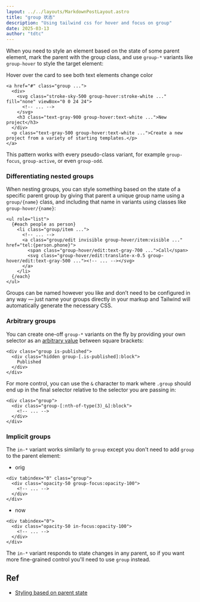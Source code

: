 ```yaml
---
layout: ../../layouts/MarkdownPostLayout.astro
title: "group 状态"
description: "Using tailwind css for hover and focus on group"
date: 2025-03-13
author: "tdtc"
---
```


When you need to style an element based on the state of some parent element, 
mark the parent with the <cod>group</code> class, and use <code>group-*</code> variants 
like <code>group-hover</code> to style the target element:

Hover over the card to see both text elements change color
```
<a href="#" class="group ...">
  <div>
    <svg class="stroke-sky-500 group-hover:stroke-white ..." fill="none" viewBox="0 0 24 24">
      <!-- ... -->
    </svg>
    <h3 class="text-gray-900 group-hover:text-white ...">New project</h3>
  </div>
  <p class="text-gray-500 group-hover:text-white ...">Create a new project from a variety of starting templates.</p>
</a>
```
This pattern works with every pseudo-class variant, 
for example <code>group-focus</code>, <code>group-active</code>, or even <code>group-odd</code>.

### Differentiating nested groups
When nesting groups, you can style something based on the state of a specific parent group 
by giving that parent a unique group name using a <code>group/{name}</code> class, 
and including that name in variants using classes like <code>group-hover/{name}</code>:
```
<ul role="list">
  {#each people as person}
    <li class="group/item ...">
      <!-- ... -->
      <a class="group/edit invisible group-hover/item:visible ..." href="tel:{person.phone}">
        <span class="group-hover/edit:text-gray-700 ...">Call</span>
        <svg class="group-hover/edit:translate-x-0.5 group-hover/edit:text-gray-500 ..."><!-- ... --></svg>
      </a>
    </li>
  {/each}
</ul>
```
Groups can be named however you like and don’t need to be configured in any way — just name your groups 
directly in your markup and Tailwind will automatically generate the necessary CSS.

### Arbitrary groups
You can create one-off <code>group-*</code> variants on the fly by providing your own 
selector as an [arbitrary value](https://tailwindcss.com/docs/adding-custom-styles#using-arbitrary-values) between square brackets:
```
<div class="group is-published">
  <div class="hidden group-[.is-published]:block">
    Published
  </div>
</div>
```
For more control, you can use the <code>&</code> character to mark where <code>.group</code> should end 
up in the final selector relative to the selector you are passing in:
```
<div class="group">
  <div class="group-[:nth-of-type(3)_&]:block">
    <!-- ... -->
  </div>
</div>
```

### Implicit groups
The <code>in-*</code> variant works similarly to <code>group</code> except you don't need to add <code>group</code> to the parent element:
- orig
```
<div tabindex="0" class="group">
  <div class="opacity-50 group-focus:opacity-100">
    <!-- ... -->
  </div>
</div>
```
- now
```
<div tabindex="0">
  <div class="opacity-50 in-focus:opacity-100">
    <!-- ... -->
  </div>
</div>
```
The <code>in-*</code> variant responds to state changes in any parent, 
so if you want more fine-grained control you'll need to use <code>group</code> instead.


## Ref
- [Styling based on parent state](https://tailwindcss.com/docs/hover-focus-and-other-states#styling-based-on-parent-state)
